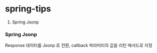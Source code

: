 # spring-tips

1. Spring Jsonp




### Spring Jsonp
Response 데이터를 Jsonp 로 전환, callback 파라미터의 값을 리턴 메서드로 지정 
